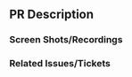 ## PR Description

<!-- Please describe the feature/fix/chore you're introducing -->

### Screen Shots/Recordings

<!-- Upload files here... -->

### Related Issues/Tickets

<!-- Add links or commands e.g. Closes #<ISSUE_NUMBER> -->
